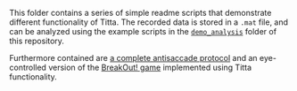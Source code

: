 This folder contains a series of simple readme scripts that demonstrate different functionality of Titta. The recorded data is stored in a `.mat` file, and can be analyzed using the example scripts in the [`demo_analysis`](../demo_analysis) folder of this repository.

Furthermore contained are [a complete antisaccade protocol](antiSaccade) and an eye-controlled version of the [BreakOut! game](breakOut) implemented using Titta functionality.